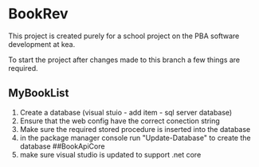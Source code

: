 # BookRev
This project is created purely for a school project on the PBA software development at kea.

To start the project after changes made to this branch a few things are required.
## MyBookList
  1. Create a database (visual stuio - add item - sql server database)
  2. Ensure that the web config have the correct conection string
  3. Make sure the required stored procedure is inserted into the database
  4. in the package manager console run "Update-Database" to create the database
##BookApiCore
  1. make sure visual studio is updated to support .net core
 
